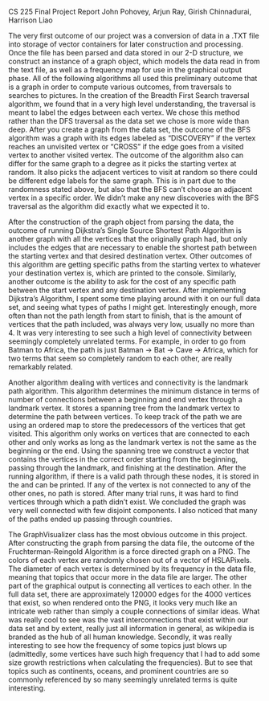 CS 225 Final Project Report
John Pohovey, Arjun Ray, Girish Chinnadurai, Harrison Liao

The very first outcome of our project was a conversion of data in a .TXT file into storage of vector containers for later construction and processing. Once the file has been parsed and data 
stored in our 2-D structure, we construct an instance of a graph object, which models the data read in from the text file, as well as a frequency map for use in the graphical output phase. 
All of the following algorithms all used this preliminary outcome that is a graph in order to compute various outcomes, from traversals to searches to pictures.	In the creation of the 
Breadth First Search traversal algorithm, we found that in a very high level understanding, the traversal is meant to label the edges between each vertex. We chose this method rather than 
the DFS traversal as the data set we chose is more wide than deep. After you create a graph from the data set, the outcome of the BFS algorithm was a graph with its edges labeled as 
“DISCOVERY” if the vertex reaches an unvisited vertex or “CROSS” if the edge goes from a visited vertex to another visited vertex. The outcome of the algorithm also can differ for the same 
graph to a degree as it picks the starting vertex at random. It also picks the adjacent vertices to visit at random so there could be different edge labels for the same graph. This is in 
part due to the randomness stated above, but also that the BFS can’t choose an adjacent vertex in a specific order. We didn’t make any new discoveries with the BFS traversal as the 
algorithm did exactly what we expected it to.

After the construction of the graph object from parsing the data, the outcome of running Dijkstra’s Single Source Shortest Path Algorithm is another graph with all the vertices that the 
originally graph had, but only includes the edges that are necessary to enable the shortest path between the starting vertex and that desired destination vertex. Other outcomes of this 
algorithm are getting specific paths from the starting vertex to whatever your destination vertex is, which are printed to the console. Similarly, another outcome is the ability to ask for 
the cost of any specific path between the start vertex and any destination vertex. After implementing Dijkstra’s Algorithm, I spent some time playing around with it on our full data set, 
and seeing what types of paths I might get. Interestingly enough, more often than not the path length from start to finish, that is the amount of vertices that the path included, was always 
very low, usually no more than 4. It was very interesting to see such a high level of connectivity between seemingly completely unrelated terms. For example, in order to go from Batman to 
Africa, the path is just Batman -> Bat -> Cave -> Africa, which for two terms that seem so completely random to each other, are really remarkably related.

Another algorithm dealing with vertices and connectivity is the landmark path algorithm. This algorithm determines the minimum distance in terms of number of connections between a beginning 
and end vertex through a landmark vertex. It stores a spanning tree from the landmark vertex to determine the path between vertices. To keep track of the path we are using an ordered map to 
store the predecessors of the vertices that get visited. This algorithm only works on vertices that are connected to each other and only works as long as the landmark vertex is not the same 
as the beginning or the end. Using the spanning tree we construct a vector that contains the vertices in the correct order starting from the beginning, passing through the landmark, and 
finishing at the destination. After the running algorithm, if there is a valid path through these nodes, it is stored in the and can be printed. If any of the vertex is not connected to any 
of the other ones, no path is stored. After many trial runs, it was hard to find vertices through which a path didn’t exist. We concluded the graph was very well connected with few disjoint 
components. I also noticed that many of the paths ended up passing through countries.

The GraphVisualizer class has the most obvious outcome in this project. After constructing the graph from parsing the data file, the outcome of the Fruchterman-Reingold Algorithm is a force 
directed graph on a PNG. The colors of each vertex  are randomly chosen out of a vector of HSLAPixels. The diameter of each vertex is determined by its frequency in the data file, meaning 
that topics that occur more in the data file are larger. The other part of the graphical output is connecting all vertices to each other. In the full data set, there are approximately 120000 edges for the 4000 vertices that exist, so when rendered onto the PNG, it looks very much like an intricate web rather than simply a couple connections of similar ideas. What was really cool to see was the vast interconnections that exist within our data set and by extent, really just all information in general, as wikipedia is branded as the hub of all human knowledge. Secondly, it was really interesting to see how the frequency of some topics just blows up (admittedly, some vertices have such high frequency that I had to add some size growth restrictions when calculating the frequencies). But to see that topics such as continents, oceans, and prominent countries are so commonly referenced by so many seemingly unrelated terms is quite interesting.

